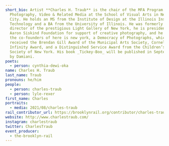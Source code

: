 ```yaml
---
short_bio: Artist **Charles H. Traub** is the chair of the MFA Program in
  Photography, Video & Related Media at the School of Visual Arts in New York
  City. He holds an MS from the Institute of Design at the Illinois Institute of
  Technology and a BA from the University of Illinois. He was formerly the
  director of the prestigious Light Gallery of New York, he is president of the
  Aaron Siskind Foundation for support of creative photography, and he is one of
  the co-founders of here is new york, a Democracy of Photographs, which
  received the Brendan Gill Award of the Municipal Arts Society, Cornell Capa
  Infinity Award, and a Distinguished Service Award from the Children’s Aide
  Society of New York. His book _Tickey-Boo_ will be published in September 2021
  by Damiani.
poets:
  - person: cynthia-dewi-oka
name: Charles H. Traub
last_name: Traub
pronouns: he/him
people:
  - person: charles-traub
  - person: lyle-rexer
first_name: Charles
portraits:
  - media: 2021/08/charles-traub
rail_contributor_url: https://brooklynrail.org/contributor/charles-traub
website: http://www.charlestraub.com/
instagram: charlestraub
twitter: CharlesTraub
event_producer:
  - the-brooklyn-rail
---
```

